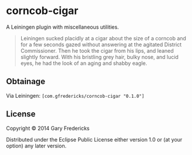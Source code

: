 # corncob-cigar

A Leiningen plugin with miscellaneous utilities.

> Leiningen sucked placidly at a cigar about the size of a corncob and
> for a few seconds gazed without answering at the agitated District
> Commissioner. Then he took the cigar from his lips, and leaned
> slightly forward. With his bristling grey hair, bulky nose, and lucid
> eyes, he had the look of an aging and shabby eagle.

## Obtainage

Via Leiningen: `[com.gfredericks/corncob-cigar "0.1.0"]`

## License

Copyright © 2014 Gary Fredericks

Distributed under the Eclipse Public License either version 1.0 or (at
your option) any later version.

